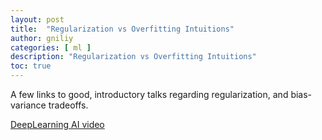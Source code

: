 ```yaml
---
layout: post
title:  "Regularization vs Overfitting Intuitions"
author: gniliy
categories: [ ml ]
description: "Regularization vs Overfitting Intuitions"
toc: true
---
```


A few links to good, introductory talks regarding regularization, and bias-variance tradeoffs.

[DeepLearning AI video](https://www.youtube.com/watch?v=NyG-7nRpsW8)

